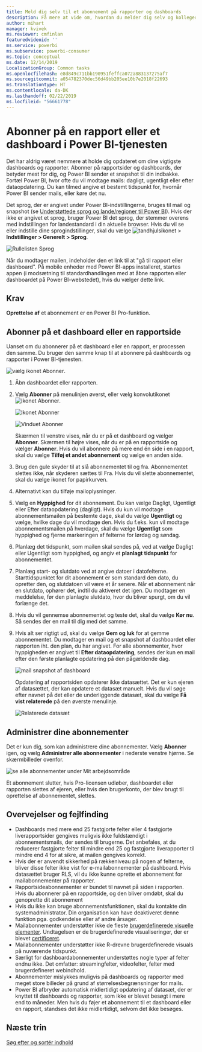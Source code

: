 ```yaml
---
title: Meld dig selv til et abonnement på rapporter og dashboards
description: Få mere at vide om, hvordan du melder dig selv og kolleger til et abonnement på et snapshot af en rapport eller et dashboard, sendt via mail, i Power BI.
author: mihart
manager: kvivek
ms.reviewer: cmfinlan
featuredvideoid: ''
ms.service: powerbi
ms.subservice: powerbi-consumer
ms.topic: conceptual
ms.date: 12/14/2019
LocalizationGroup: Common tasks
ms.openlocfilehash: e8d849c711bb190951feffca072a883137275af7
ms.sourcegitcommit: a054782370dec56d49bb205ee10b7e2018f22693
ms.translationtype: HT
ms.contentlocale: da-DK
ms.lasthandoff: 02/22/2019
ms.locfileid: "56661778"
---
```

# <a name="subscribe-to-a-report-or-dashboard-in-power-bi-service"></a>Abonner på en rapport eller et dashboard i Power BI-tjenesten 
Det har aldrig været nemmere at holde dig opdateret om dine vigtigste dashboards og rapporter. Abonner på rapportsider og dashboards, der betyder mest for dig, og Power BI sender et snapshot til din indbakke. Fortæl Power BI, hvor ofte du vil modtage mails: dagligt, ugentligt eller efter dataopdatering. Du kan tilmed angive et bestemt tidspunkt for, hvornår Power BI sender mails, eller køre det nu.  

Det sprog, der er angivet under Power BI-indstillingerne, bruges til mail og snapshot (se [Understøttede sprog og lande/regioner til Power BI](../supported-languages-countries-regions.md)). Hvis der ikke er angivet et sprog, bruger Power BI det sprog, der stemmer overens med indstillingen for landestandard i din aktuelle browser. Hvis du vil se eller indstille dine sprogindstillinger, skal du vælge ![tandhjulsikonet](./media/end-user-subscribe/power-bi-settings-icon.png) > **Indstillinger > Generelt > Sprog**. 

![Rullelisten Sprog](./media/end-user-subscribe/power-bi-language.png)

Når du modtager mailen, indeholder den et link til at "gå til rapport eller dashboard". På mobile enheder med Power BI-apps installeret, startes appen (i modsætning til standardhandlingen med at åbne rapporten eller dashboardet på Power BI-webstedet), hvis du vælger dette link.


## <a name="requirements"></a>Krav
**Oprettelse af** et abonnement er en Power BI Pro-funktion.   

## <a name="subscribe-to-a-dashboard-or-a-report-page"></a>Abonner på et dashboard eller en rapportside
Uanset om du abonnerer på et dashboard eller en rapport, er processen den samme. Du bruger den samme knap til at abonnere på dashboards og rapporter i Power BI-tjenesten.
 
![vælg ikonet Abonner](./media/end-user-subscribe/power-bi-subscribe-orientation.png).

1. Åbn dashboardet eller rapporten.
2. Vælg **Abonner** på menulinjen øverst, eller vælg konvolutikonet ![ikonet Abonner](./media/end-user-subscribe/power-bi-icon-envelope.png).
   
   ![Ikonet Abonner](./media/end-user-subscribe/power-bi-subscribe-icon.png)

   ![Vinduet Abonner](./media/end-user-subscribe/power-bi-emails-new.png)
    
    Skærmen til venstre vises, når du er på et dashboard og vælger **Abonner**. Skærmen til højre vises, når du er på en rapportside og vælger **Abonner**. Hvis du vil abonnere på mere end én side i en rapport, skal du vælge **Tilføj et andet abonnement** og vælge en anden side. 

4. Brug den gule skyder til at slå abonnementet til og fra.  Abonnementet slettes ikke, når skyderen sættes til Fra. Hvis du vil slette abonnementet, skal du vælge ikonet for papirkurven.

4. Alternativt kan du tilføje mailoplysninger. 

5. Vælg en **Hyppighed** for dit abonnement.  Du kan vælge Dagligt, Ugentligt eller Efter dataopdatering (dagligt).  Hvis du kun vil modtage abonnementsmailen på bestemte dage, skal du vælge **Ugentligt** og vælge, hvilke dage du vil modtage den.  Hvis du f.eks. kun vil modtage abonnementsmailen på hverdage, skal du vælge **Ugentligt** som hyppighed og fjerne markeringen af felterne for lørdag og søndag.   

6. Planlæg det tidspunkt, som mailen skal sendes på, ved at vælge Dagligt eller Ugentligt som hyppighed, og angiv et **planlagt** **tidspunkt** for abonnementet.   

7. Planlæg start- og slutdato ved at angive datoer i datofelterne. Starttidspunktet for dit abonnement er som standard den dato, du opretter den, og slutdatoen vil være et år senere. Når et abonnement når en slutdato, ophører det, indtil du aktiveret det igen.  Du modtager en meddelelse, før den planlagte slutdato, hvor du bliver spurgt, om du vil forlænge det.     

8. Hvis du vil gennemse abonnementet og teste det, skal du vælge **Kør nu**.  Så sendes der en mail til dig med det samme. 

8. Hvis alt ser rigtigt ud, skal du vælge **Gem og luk** for at gemme abonnementet. Du modtager en mail og et snapshot af dashboardet eller rapporten iht. den plan, du har angivet. For alle abonnementer, hvor hyppigheden er angivet til **Efter dataopdatering**, sendes der kun en mail efter den første planlagte opdatering på den pågældende dag.
   
   ![mail snapshot af dashboard](media/end-user-subscribe/power-bi-subscribe-email.png)
   
    Opdatering af rapportsiden opdaterer ikke datasættet. Det er kun ejeren af datasættet, der kan opdatere et datasæt manuelt. Hvis du vil søge efter navnet på det eller de underliggende datasæt, skal du vælge **Få vist relaterede** på den øverste menulinje.
   
    ![Relaterede datasæt](./media/end-user-subscribe/power-bi-view-related-screen.png)


## <a name="manage-your-subscriptions"></a>Administrer dine abonnementer
Det er kun dig, som kan administrere dine abonnementer. Vælg **Abonner** igen, og vælg **Administrer alle abonnementer** i nederste venstre hjørne. Se skærmbilleder ovenfor. 

![se alle abonnementer under Mit arbejdsområde](./media/end-user-subscribe/power-bi-manage.png)

Et abonnement slutter, hvis Pro-licensen udløber, dashboardet eller rapporten slettes af ejeren, eller hvis den brugerkonto, der blev brugt til oprettelse af abonnementet, slettes.

## <a name="considerations-and-troubleshooting"></a>Overvejelser og fejlfinding
* Dashboards med mere end 25 fastgjorte felter eller 4 fastgjorte liverapportsider gengives muligvis ikke fuldstændigt i abonnementsmails, der sendes til brugerne. Det anbefales, at du reducerer fastgjorte felter til mindre end 25 og fastgjorte liverapporter til mindre end 4 for at sikre, at mailen gengives korrekt.  
* Hvis der er anvendt sikkerhed på rækkeniveau på nogen af felterne, bliver disse felter ikke vist for e-mailabonnementer på dashboard.  Hvis datasættet bruger RLS, vil du ikke kunne oprette et abonnement for mailabonnementer på rapporter.
* Rapportsideabonnementer er bundet til navnet på siden i rapporten. Hvis du abonnerer på en rapportside, og den bliver omdøbt, skal du genoprette dit abonnement
* Hvis du ikke kan bruge abonnementsfunktionen, skal du kontakte din systemadministrator. Din organisation kan have deaktiveret denne funktion pga. godkendelse eller af andre årsager.  
* Mailabonnementer understøtter ikke de fleste [brugerdefinerede visuelle elementer](../power-bi-custom-visuals.md).  Undtagelsen er de brugerdefinerede visualiseringer, der er blevet [certificeret](../power-bi-custom-visuals-certified.md).  
* Mailabonnementer understøtter ikke R-drevne brugerdefinerede visuals på nuværende tidspunkt.  
* Særligt for dashboardabonnementer understøttes nogle typer af felter endnu ikke.  Det omfatter: streamingfelter, videofelter, felter med brugerdefineret webindhold.     
* Abonnementer mislykkes muligvis på dashboards og rapporter med meget store billeder på grund af størrelsesbegrænsninger for mails.    
* Power BI afbryder automatisk midlertidigt opdatering af datasæt, der er knyttet til dashboards og rapporter, som ikke er blevet besøgt i mere end to måneder.  Men hvis du føjer et abonnement til et dashboard eller en rapport, standses det ikke midlertidigt, selvom det ikke besøges.    

## <a name="next-steps"></a>Næste trin

[Søg efter og sortér indhold](end-user-search-sort.md)
